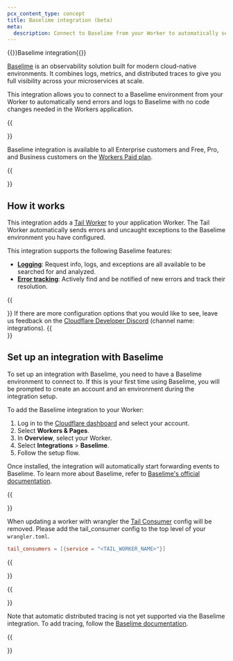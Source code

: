 ```yaml
---
pcx_content_type: concept
title: Baselime integration (beta)
meta:
  description: Connect to Baselime from your Worker to automatically send errors and logs to Baselime.
---
```


{{<heading-pill style="beta">}}Baselime integration{{</heading-pill>}}

[Baselime](https://baselime.io/) is an observability solution built for modern cloud-native environments. It combines logs, metrics, and distributed traces to give you full visibility across your microservices at scale.

This integration allows you to connect to a Baselime environment from your Worker to automatically send errors and logs to Baselime with no code changes needed in the Workers application.

{{<Aside type="note">}}

Baselime integration is available to all Enterprise customers and Free, Pro, and Business customers on the [Workers Paid plan](/workers/platform/pricing/).

{{</Aside>}}

## How it works

This integration adds a [Tail Worker](/workers/observability/logging/tail-workers) to your application Worker. The Tail Worker automatically sends errors and uncaught exceptions to the Baselime environment you have configured.

This integration supports the following Baselime features:
- **[Logging](https://baselime.io/docs/analysing-data/overview/)**: Request info, logs, and exceptions are all available to be searched for and analyzed.
- **[Error tracking](https://baselime.io/docs/analysing-data/errors/)**: Actively find and be notified of new errors and track their resolution.

{{<Aside type="note">}}
If there are more configuration options that you would like to see, leave us feedback on the [Cloudflare Developer Discord](https://discord.cloudflare.com) (channel name: integrations).
{{</Aside>}}

## Set up an integration with Baselime

To set up an integration with Baselime, you need to have a Baselime environment to connect to. If this is your first time using Baselime, you will be prompted to create an account and an environment during the integration setup.

To add the Baselime integration to your Worker:

1. Log in to the [Cloudflare dashboard](https://dash.cloudflare.com) and select your account.
2. Select **Workers & Pages**.
3. In **Overview**, select your Worker.
4. Select **Integrations** > **Baselime**.
5. Follow the setup flow.

Once installed, the integration will automatically start forwarding events to Baselime. To learn more about Baselime, refer to [Baselime's official documentation](https://baselime.io/docs/).


{{<Aside type="warning">}}

When updating a worker with wrangler the [Tail Consumer](https://developers.cloudflare.com/workers/observability/logging/tail-workers) config will be removed. Please add the tail_consumer config to the top level of your `wrangler.toml`.

```toml
tail_consumers = [{service = "<TAIL_WORKER_NAME>"}]
```

{{</Aside>}}

{{<Aside type="warning">}}

Note that automatic distributed tracing is not yet supported via the Baselime integration. To add tracing, follow the [Baselime documentation](https://baselime.io/docs/sending-data/platforms/cloudflare/traces/).

{{</Aside>}}
